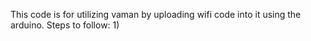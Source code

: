 This code is for utilizing vaman by uploading wifi code into it using the arduino.
Steps to follow:
1)
